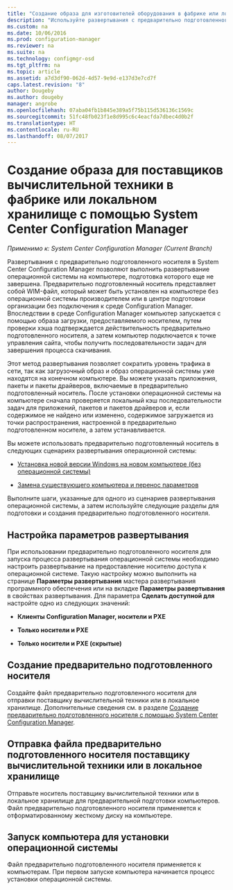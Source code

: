 ```yaml
---
title: "Создание образа для изготовителей оборудования в фабрике или локальном хранилище | Документы Майкрософт"
description: "Используйте развертывания с предварительно подготовленного носителя, чтобы сократить объем сетевого трафика при развертывании операционной системы на компьютере, подготовка которого еще не завершена."
ms.custom: na
ms.date: 10/06/2016
ms.prod: configuration-manager
ms.reviewer: na
ms.suite: na
ms.technology: configmgr-osd
ms.tgt_pltfrm: na
ms.topic: article
ms.assetid: a7d3df90-062d-4d57-9e9d-e137d3e7cd7f
caps.latest.revision: "8"
author: Dougeby
ms.author: dougeby
manager: angrobe
ms.openlocfilehash: 07aba04fb1b845e389a5f75b115d536136c1569c
ms.sourcegitcommit: 51fc48fb023f1e8d995c6c4eacfda7dbec4d0b2f
ms.translationtype: HT
ms.contentlocale: ru-RU
ms.lasthandoff: 08/07/2017
---
```

# <a name="create-an-image-for-an-oem-in-factory-or-a-local-depot-with-system-center-configuration-manager"></a>Создание образа для поставщиков вычислительной техники в фабрике или локальном хранилище с помощью System Center Configuration Manager

*Применимо к: System Center Configuration Manager (Current Branch)*

Развертывания с предварительно подготовленного носителя в System Center Configuration Manager позволяют выполнить развертывание операционной системы на компьютере, подготовка которого еще не завершена. Предварительно подготовленный носитель представляет собой WIM-файл, который может быть установлен на компьютере без операционной системы производителем или в центре подготовки организации без подключения к среде Configuration Manager. Впоследствии в среде Configuration Manager компьютер запускается с помощью образа загрузки, предоставляемого носителем, путем проверки хэша подтверждается действительность предварительно подготовленного носителя, а затем компьютер подключается к точке управления сайта, чтобы получить последовательности задач для завершения процесса скачивания.


Этот метод развертывания позволяет сократить уровень трафика в сети, так как загрузочный образ и образ операционной системы уже находятся на конечном компьютере. Вы можете указать приложения, пакеты и пакеты драйверов, включаемые в предварительно подготовленный носитель. После установки операционной системы на компьютере сначала проверяется локальный кэш последовательности задач для приложений, пакетов и пакетов драйверов и, если содержимое не найдено или изменено, содержимое загружается из точки распространения, настроенной в предварительно подготовленном носителе, а затем устанавливается.  

 Вы можете использовать предварительно подготовленный носитель в следующих сценариях развертывания операционной системы:  

-   [Установка новой версии Windows на новом компьютере (без операционной системы)](install-new-windows-version-new-computer-bare-metal.md)  

-   [Замена существующего компьютера и перенос параметров](replace-an-existing-computer-and-transfer-settings.md)  

 Выполните шаги, указанные для одного из сценариев развертывания операционной системы, а затем используйте следующие разделы для подготовки и создания предварительно подготовленного носителя.  

## <a name="configure-deployment-settings"></a>Настройка параметров развертывания  
 При использовании предварительно подготовленного носителя для запуска процесса развертывания операционной системы необходимо настроить развертывание на предоставление носителю доступа к операционной системе. Такую настройку можно выполнить на странице **Параметры развертывания** мастера развертывания программного обеспечения или на вкладке **Параметры развертывания** в свойствах развертывания.  Для параметра **Сделать доступной для** настройте одно из следующих значений:  

-   **Клиенты Configuration Manager, носители и PXE**  

-   **Только носители и PXE**  

-   **Только носители и PXE (скрытые)**  

## <a name="create-the-prestaged-media"></a>Создание предварительно подготовленного носителя  
 Создайте файл предварительно подготовленного носителя для отправки поставщику вычислительной техники или в локальное хранилище. Дополнительные сведения см. в разделе [Создание предварительно подготовленного носителя с помощью System Center Configuration Manager](create-prestaged-media.md).  

## <a name="send-the-prestaged-media-file-to-the-oem-or-local-depot"></a>Отправка файла предварительно подготовленного носителя поставщику вычислительной техники или в локальное хранилище  
 Отправьте носитель поставщику вычислительной техники или в локальное хранилище для предварительной подготовки компьютеров. Файл предварительно подготовленного носителя применяется к отформатированному жесткому диску на компьютере.  

## <a name="start-the-computer-to-install-the-operating-system"></a>Запуск компьютера для установки операционной системы  
 Файл предварительно подготовленного носителя применяется к компьютерам. При первом запуске компьютера начинается процесс установки операционной системы.  
